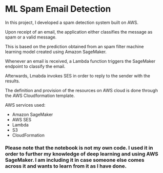 # ML Spam Email Detection

In this project, I developed a spam detection system built on AWS.

Upon receipt of an email, the application either classifies the message as spam or a valid message.

This is based on the prediction obtained from an spam filter machine learning model created using Amazon SageMaker.

Whenever an email is received, a Lambda function triggers the SageMaker endpoint to classify the email. 

Afterwards, Lmabda invokes SES in order to reply to the sender with the results.

The definition and provision of the resources on AWS cloud is done through the AWS Cloudformation template.

AWS services used:

  - Amazon SageMaker
  - AWS SES
  - Lambda
  - S3
  - CloudFormation

### Please note that the notebook is not my own code. I used it in order to further my knowledge of deep learning and using AWS SageMaker. I am including it in case someone else comes across it and wants to learn from it as I have done.
